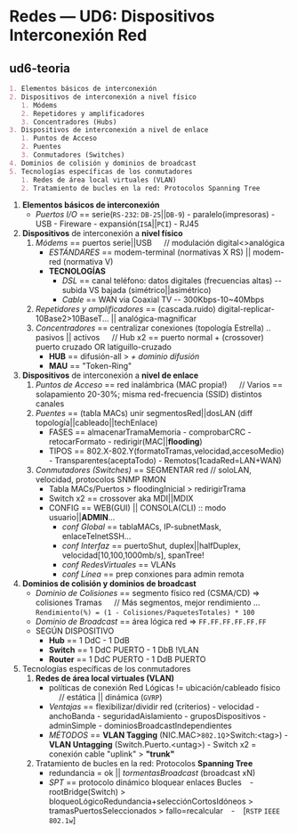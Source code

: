 # Redes — UD6: Dispositivos Interconexión Red

## ud6-teoria

```markdown
1. Elementos básicos de interconexión
2. Dispositivos de interconexión a nivel físico
   1. Módems
   2. Repetidores y amplificadores
   3. Concentradores (Hubs)
3. Dispositivos de interconexión a nivel de enlace
   1. Puntos de Acceso
   2. Puentes
   3. Conmutadores (Switches)
4. Dominios de colisión y dominios de broadcast
5. Tecnologías específicas de los conmutadores
   1. Redes de área local virtuales (VLAN)
   2. Tratamiento de bucles en la red: Protocolos Spanning Tree
```

1. **Elementos básicos de interconexión**
    - *Puertos I/O* == serie(`RS-232`: `DB-25`||`DB-9`) - paralelo(impresoras) - USB - Fireware - expansión(`ISA`||`PCI`) - RJ45
2. **Dispositivos** de interconexión a **nivel físico**
   1. *Módems* == puertos serie||USB &emsp; // modulación digital<>analógica
       - *ESTÁNDARES* == modem-terminal (normativas X RS) || modem-red (normativa V)
       - **TECNOLOGÍAS**
         - *DSL* == canal teléfono: datos digitales (frecuencias altas) -- subida VS bajada (simétrico||asimétrico)
         - *Cable* == WAN via Coaxial TV -- 300Kbps-10~40Mbps
   2. *Repetidores y amplificadores* == (cascada.ruido) digital-replicar-10Base2>10BaseT... || analógica-magnificar
   3. *Concentradores* == centralizar conexiones (topología Estrella) .. pasivos || activos &emsp; // Hub x2 == puerto normal + (crossover) puerto cruzado OR latiguillo-cruzado
       - **HUB** == difusión-all > *+ dominio difusión*
       - **MAU** == "Token-Ring"
3. **Dispositivos** de interconexión a **nivel de enlace** <!-- Entienden MACs // redirigen bien-->
   1. *Puntos de Acceso* == red inalámbrica (MAC propia!) &emsp; // Varios == solapamiento 20-30%; misma red-frecuencia (SSID) distintos canales
   2. *Puentes* == (tabla MACs) unir segmentosRed||dosLAN (diff topología||cableado||techEnlace)
       - FASES == almacenarTramaMemoria - comprobarCRC - retocarFormato - redirigir(MAC||**flooding**)
       - TIPOS == 802.X-802.Y(formatoTramas,velocidad,accesoMedio) - Transparentes(aceptaTodo) - Remotos(1cadaRed=LAN+WAN)
   3. *Conmutadores (Switches)* == SEGMENTAR red // soloLAN, velocidad, protocolos SNMP RMON
       - Tabla MACs/Puertos > floodingInicial > redirigirTrama
       - Switch x2 == crossover aka MDI||MDIX
       - CONFIG == WEB(GUI) || CONSOLA(CLI) :: modo usuario||**ADMIN**...
         - *conf Global* == tablaMACs, IP-subnetMask, enlaceTelnetSSH...
         - *conf Interfaz* == puertoShut, duplex||halfDuplex, velocidad[10,100,1000mb/s], spanTree!
         - *conf RedesVirtuales* == VLANs
         - *conf Línea* == prep conxiones para admin remota
4. **Dominios de colisión y dominios de broadcast** <!--medio compartido = desafíos-->
    - *Dominio de Colisiones* == segmento físico red (CSMA/CD) => colisiones Tramas &emsp; // Más segmentos, mejor rendimiento ... `Rendimiento(%) = (1 - Colisiones/PaquetesTotales) * 100`
    - *Dominio de Broadcast* == área lógica red => `FF.FF.FF.FF.FF.FF`
    - SEGÚN DISPOSITIVO
      - **Hub** == 1 DdC - 1 DdB
      - **Switch** == 1 DdC PUERTO - 1 DbB !VLAN
      - **Router** == 1 DdC PUERTO - 1 DdB PUERTO
5. Tecnologías específicas de los conmutadores
   1. **Redes de área local virtuales (VLAN)**
       - políticas de conexión Red Lógicas != ubicación/cableado físico &emsp; // estática || dinámica (`GVRP`)
       - *Ventajas* == flexibilizar/dividir red (criterios) - velocidad - anchoBanda - seguridadAislamiento - gruposDispositivos - adminSimple - dominiosBroadcastIndependientes
       - *MÉTODOS* == **VLAN Tagging** (NIC.MAC>`802.1Q`>Switch:\<tag>) - **VLAN Untagging** (Switch.Puerto.\<untag>) - Switch x2 = conexión cable "uplink" > **"trunk"**
   2. Tratamiento de bucles en la red: Protocolos **Spanning Tree**
       - redundancia <!--varios caminos--> = ok || *tormentasBroadcast* (broadcast xN)
       - *SPT* == protocolo dinámico bloquear enlaces Bucles &ensp; - &ensp; rootBridge(Switch) > bloqueoLógicoRedundancia+selecciónCortosIdóneos > tramasPuertosSeleccionados > fallo=recalcular &ensp; - &ensp; [`RSTP` `IEEE 802.1w`]

